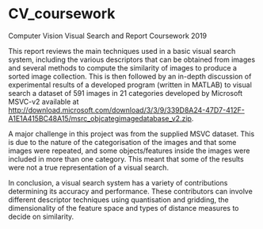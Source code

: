 # CV_coursework
Computer Vision Visual Search and Report Coursework 2019

This report reviews the main techniques used in a basic visual search system, including the
various descriptors that can be obtained from images and several methods to compute the
similarity of images to produce a sorted image collection. This is then followed by an in-depth
discussion of experimental results of a developed program (written in MATLAB) to visual
search a dataset of 591 images in 21 categories developed by Microsoft MSVC-v2 available at http://download.microsoft.com/download/3/3/9/339D8A24-47D7-412F-A1E1A415BC48A15/msrc_objcategimagedatabase_v2.zip.

A major challenge in this project was from the supplied MSVC dataset. This is due to the
nature of the categorisation of the images and that some images were repeated, and some
objects/features inside the images were included in more than one category. This meant that
some of the results were not a true representation of a visual search.

In conclusion, a visual search system has a variety of contributions determining its accuracy
and performance. These contributors can involve different descriptor techniques using
quantisation and gridding, the dimensionality of the feature space and types of distance
measures to decide on similarity.
